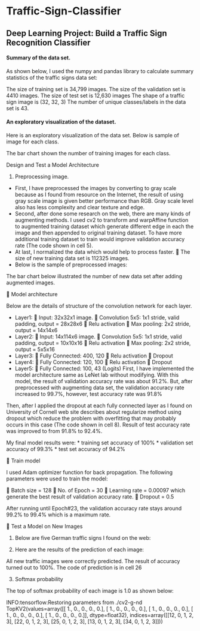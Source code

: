 # Traffic-Sign-Classifier
## Deep Learning Project: Build a Traffic Sign Recognition Classifier



#### Summary of the data set. 

As shown below, I used the numpy and pandas library to calculate summary statistics of the traffic signs data set:

The size of training set is 34,799 images.
The size of the validation set is 4410 images.
The size of test set is 12,630 images
The shape of a traffic sign image is (32, 32, 3)
The number of unique classes/labels in the data set is 43.

#### An exploratory visualization of the dataset.

Here is an exploratory visualization of the data set. Below is sample of image for each class.
 
The bar chart shown the number of training images for each class.
 
Design and Test a Model Architecture

1. Preprocessing image.

-	First, I have preprocessed the images by converting to gray scale because as I found from resource on the Internet, the result of using gray scale image is given better performance than RGB. Gray scale level also has less complexity and clear texture and edge.
-	Second, after done some research on the web, there are many kinds of augmenting methods. I used cv2 to transform and warpAffine function to augmented training dataset which generate different edge in each the image and then appended to original training dataset. To have more additional training dataset to train would improve validation accuracy rate (The code shown in cell 5).
-	At last, I normalized the data which would help to process faster.
	The size of new training data set is 112325 images.
-	Below is the sample of preprocessed images:
 

The bar chart below illustrated the number of new data set after adding augmented images.
 
	Model architecture

Below are the details of structure of the convolution network for each layer.

-	Layer1: 
	Input: 32x32x1 image.
	Convolution 5x5: 1x1 stride, valid padding, output = 28x28x6
	Relu activation
	Max pooling: 2x2 stride, output = 14x14x6
-	Layer2:
	Input: 14x114x6 image.
	Convolution 5x5: 1x1 stride, valid padding, output = 10x10x16
	Relu activation
	Max pooling: 2x2 stride, output = 5x5x16
-	Layer3:
	Fully Connected: 400, 120 
	Relu activation
	Dropout
-	Layer4:
	Fully Connected: 120, 100 
	Relu activation
	Dropout
-	Layer5:
	Fully Connected: 100, 43 (Logits)
First, I have implemented the model architecture same as LeNet lab without modifying. With this model, the result of validation accuracy rate was about 91.2%. But, after preprocessed with augmenting data set, the validation accuracy rate increased to 99.7%, however, test accuracy rate was 91.8%

Then, after I applied the dropout at each fully connected layer as I found on University of Cornell web site describes about regularize method using dropout which reduce the problem with overfitting that may probably occurs in this case (The code shown in cell 8). Result of test accuracy rate was improved to from 91.8% to 92.4%.

My final model results were:
	* training set accuracy of 100%
	* validation set accuracy of 99.3% 
	* test set accuracy of 94.2%

	Train model

I used Adam optimizer function for back propagation. The following parameters were used to train the model:

	Batch size = 128
	No. of Epoch = 30
	Learning rate = 0.00097 which generate the best result of validation accuracy rate.
	Dropout = 0.5

After running until Epoch#23, the validation accuracy rate stays around 99.2% to 99.4% which is a maximum rate.

	Test a Model on New Images

1.  Below are five German traffic signs I found on the web:
 

2.	Here are the results of the prediction of each image:

 
All new traffic images were correctly predicted. The result of accuracy turned out to 100%. The code of prediction is in cell 26

3.	Softmax probability

The top of softmax probability of each image is 1.0 as shown below:

INFO:tensorflow:Restoring parameters from ./cv2-g-nd
TopKV2(values=array([[ 1.,  0.,  0.,  0.,  0.],
       [ 1.,  0.,  0.,  0.,  0.],
       [ 1.,  0.,  0.,  0.,  0.],
       [ 1.,  0.,  0.,  0.,  0.],
       [ 1.,  0.,  0.,  0.,  0.]], dtype=float32), indices=array([[12,  0,  1,  2,  3],
       [22,  0,  1,  2,  3],
       [25,  0,  1,  2,  3],
       [13,  0,  1,  2,  3],
       [34,  0,  1,  2,  3]]))


